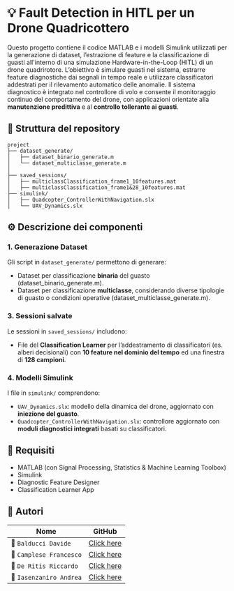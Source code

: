 # 💡 Fault Detection in HITL per un Drone Quadricottero

Questo progetto contiene il codice MATLAB e i modelli Simulink utilizzati per la generazione di dataset, l’estrazione di feature e la classificazione di guasti all'interno di una simulazione Hardware-in-the-Loop (HITL) di un drone quadrirotore. L’obiettivo è simulare guasti nel sistema, estrarre feature diagnostiche dai segnali in tempo reale e utilizzare classificatori addestrati per il rilevamento automatico delle anomalie. Il sistema diagnostico è integrato nel controllore di volo e consente il monitoraggio continuo del comportamento del drone, con applicazioni orientate alla **manutenzione predittiva** e al **controllo tollerante ai guasti**.

## 📁 Struttura del repository

```plaintext
project
├── dataset_generate/
│   ├── dataset_binario_generate.m
│   └── dataset_multiclasse_generate.m
│
├── saved_sessions/
│   ├── multiclassClassification_frame1_10features.mat
│   ├── multiclassClassification_frame1&28_10features.mat
├── simulink/
│   ├── Quadcopter_ControllerWithNavigation.slx
│   └── UAV_Dynamics.slx
```

## ⚙️ Descrizione dei componenti

### 1. Generazione Dataset
Gli script in `dataset_generate/` permettono di generare:
- Dataset per classificazione **binaria** del guasto (dataset_binario_generate.m).
- Dataset per classificazione **multiclasse**, considerando diverse tipologie di guasto o condizioni operative (dataset_multiclasse_generate.m).

### 3. Sessioni salvate
Le sessioni in `saved_sessions/` includono:
- File del **Classification Learner** per l’addestramento di classificatori (es. alberi decisionali) con **10 feature nel dominio del tempo** ed una finestra di **128 campioni**.

### 4. Modelli Simulink
I file in `simulink/` comprendono:
- `UAV_Dynamics.slx`: modello della dinamica del drone, aggiornato con **iniezione del guasto**.
- `Quadcopter_ControllerWithNavigation.slx`: controllore aggiornato con **moduli diagnostici integrati** basati su classificatori.

## 🧰 Requisiti

- MATLAB (con Signal Processing, Statistics & Machine Learning Toolbox)
- Simulink
- Diagnostic Feature Designer
- Classification Learner App


## 👥 Autori

|Nome | GitHub |
|-----------|--------|
| 👨 `Balducci Davide` | [Click here](https://github.com/Davide-Balducci) |
| 👨 `Camplese Francesco` | [Click here](https://github.com/FrancescoCamplese00) |
| 👨 `De Ritis Riccardo` | [Click here](https://github.com/RiccardoDR) |
| 👨 `Iasenzaniro Andrea` | [Click here](https://github.com/AndreaIasenzaniro) |